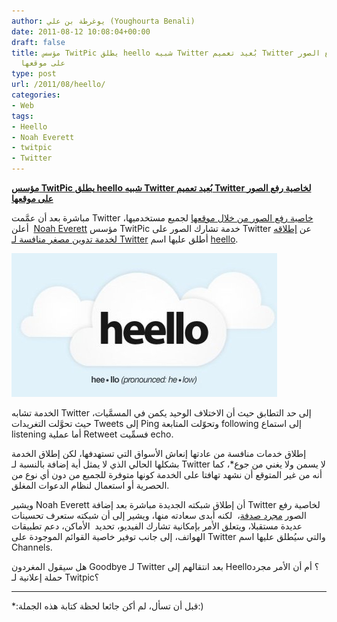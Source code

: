 ```yaml
---
author: يوغرطة بن علي (Youghourta Benali)
date: 2011-08-12 10:08:04+00:00
draft: false
title: مؤسس TwitPic يطلق heello شبيه Twitter بُعيد تعميم Twitter لخاصية رفع الصور
  على موقعها
type: post
url: /2011/08/heello/
categories:
- Web
tags:
- Heello
- Noah Everett
- twitpic
- Twitter
---
```


[**مؤسس TwitPic يطلق heello شبيه Twitter بُعيد تعميم Twitter لخاصية رفع الصور على موقعها**](https://www.it-scoop.com/2011/08/heello/)




مباشرة بعد أن عمَّمت Twitter [خاصية رفع الصور من خلال موقعها](http://twitter.com/#%21/twitter/status/100648586638929920) لجميع مستخدميها، أعلن  [Noah Everett](http://twitter.com/#%21/noaheverett) مؤسس TwitPic خدمة تشارك الصور على Twitter عن [إطلاقه لخدمة تدوين مصغر منافسة لـ Twitter](http://venturebeat.com/2011/08/10/heello/) أطلق عليها اسم [heello](http://www.heello.com/).




[![](Heello.jpg)
](https://www.it-scoop.com/2011/08/heello/)




الخدمة تشابه Twitter إلى حد التطابق حيث أن الاختلاف الوحيد يكمن في المسمَّيات، حيث تحوَّلت التغريدات Tweets إلى Ping وتحوّلت المتابعة following إلى استماع listening أما عملية Retweet فسمِّيت echo.




إطلاق خدمات منافسة من عادتها إنعاش الأسواق التي تستهدفها، لكن إطلاق الخدمة بشكلها الحالي الذي لا يمثل أية إضافة بالنسبة لـ Twitter لا يسمن ولا يغني من جوع*، كما أنه من غير المتوقع أن نشهد تهافتا على الخدمة كونها متوفرة للجميع من دون أي نوع من الحصرية أو استعمال لنظام الدعوات المغلق.




ويشير Noah Everett أن إطلاق شبكته الجديدة مباشرة بعد إضافة Twitter لخاصية رفع الصور [مجرد صدفة](http://venturebeat.com/2011/08/10/heello/)،  لكنه أبدى سعادته منها، ويشير إلى أن شبكته ستعرف تحسينات عديدة مستقبلا، ويتعلق الأمر بإمكانية تشارك الفيديو، تحديد  الأماكن، دعم تطبيقات الهواتف، إلى جانب توفير خاصية القوائم الموجودة على Twitter والتي سيُطلق عليها اسم Channels.




هل سيقول المغردون Goodbye لـ Twitter بعد انتقالهم إلى Heello؟ أم أن الأمر مجرد حملة إعلانية لـ Twitpic؟




___________________




*:قبل أن تسأل، لم أكن جائعا لحظة كتابة هذه الجملة:)
